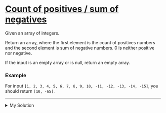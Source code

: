 # [Count of positives / sum of negatives](https://www.codewars.com/kata/576bb71bbbcf0951d5000044)

Given an array of integers.

Return an array, where the first element is the count of positives numbers and the second element is sum of negative
numbers. 0 is neither positive nor negative.

If the input is an empty array or is null, return an empty array.

### Example

For input `[1, 2, 3, 4, 5, 6, 7, 8, 9, 10, -11, -12, -13, -14, -15]`, you should return `[10, -65]`.

---

<details><summary>My Solution</summary>

```js
function countPositivesSumNegatives(input) {
  // Check if the input array is null or empty, and return an empty array in such cases
  if (input == null || input.length < 1) {
    return []
  }

  // Count the number of positive elements and calculate the sum of negative elements
  let positiveCount = input.filter(v => v > 0).length
  let negativeSum = input.reduce((a, b) => {
    if (b < 0) {
      a += b
    }

    return a
  }, 0)

  return [positiveCount, negativeSum]
}
```

</details>
